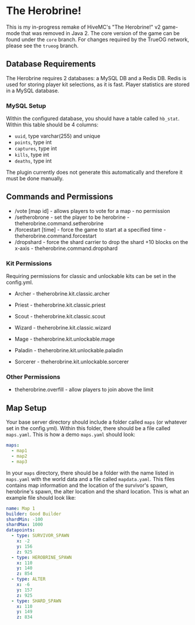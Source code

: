 # The Herobrine!

This is my in-progress remake of HiveMC's "The Herobrine!" v2 game-mode that was removed in Java 2. The core version of the game can be found under the `core` branch. For changes required by the TrueOG network, please see the `trueog` branch.

## Database Requirements
The Herobrine requires 2 databases: a MySQL DB and a Redis DB. Redis is used for storing player kit selections, as it is fast. Player statistics are stored in a MySQL database.

### MySQL Setup
Within the configured database, you should have a table called `hb_stat`. Within this table should be 4 columns:
- `uuid`, type varchar(255) and unique 
- `points`, type int
- `captures`, type int
- `kills`, type int
- `deaths`, type int

The plugin currently does not generate this automatically and therefore it must be done manually.

## Commands and Permissions
- /vote [map id] - allows players to vote for a map - no permission
- /setherobrone <player> - set the player to be herobrine - theherobrine.command.setherobrine
- /forcestart [time] - force the game to start at a specified time - theherobrine.command.forcestart
- /dropshard - force the shard carrier to drop the shard +10 blocks on the x-axis - theherobrine.command.dropshard

### Kit Permissions
Requiring permissions for classic and unlockable kits can be set in the config.yml.

- Archer - theherobrine.kit.classic.archer
- Priest - theherobrine.kit.classic.priest
- Scout - theherobrine.kit.classic.scout
- Wizard - theherobrine.kit.classic.wizard

- Mage - theherobrine.kit.unlockable.mage
- Paladin - theherobrine.kit.unlockable.paladin
- Sorcerer - theherobrine.kit.unlockable.sorcerer

### Other Permissions
- theherobrine.overfill - allow players to join above the limit 

## Map Setup
Your base server directory should include a folder called `maps` (or whatever set in the config.yml). Within this folder, there should be a file called `maps.yaml`. This is how a demo `maps.yaml` should look:
```yaml
maps:
  - map1
  - map2
  - map3
```

In your `maps` directory, there should be a folder with the name listed in `maps.yaml` with the world data and a file called `mapdata.yaml`.
This files contains map information and the location of the survivor's spawn, herobrine's spawn, the alter location and the shard location.
This is what an example file should look like:
```yaml
name: Map 1
builder: Good Builder
shardMin: -100
shardMax: 1000
datapoints:
  - type: SURVIVOR_SPAWN
    x: -2
    y: 156
    z: 925
  - type: HEROBRINE_SPAWN
    x: 110
    y: 140
    z: 854
  - type: ALTER
    x: -6
    y: 157
    z: 925
  - type: SHARD_SPAWN
    x: 110
    y: 149
    z: 834
```
